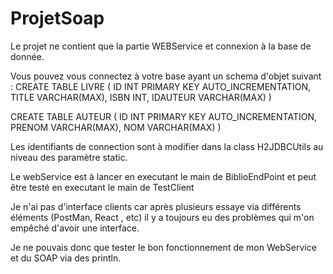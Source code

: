 # ProjetSoap
Le projet ne contient que la partie WEBService et connexion à la base de donnée. 

Vous pouvez vous connectez à votre base ayant un schema d'objet suivant :
CREATE TABLE LIVRE
(
ID INT PRIMARY KEY AUTO_INCREMENTATION,
TITLE VARCHAR(MAX),
ISBN INT,
IDAUTEUR VARCHAR(MAX)
)

CREATE TABLE AUTEUR
(
ID INT PRIMARY KEY AUTO_INCREMENTATION,
PRENOM VARCHAR(MAX),
NOM VARCHAR(MAX)
)

Les identifiants de connection sont à modifier dans la class H2JDBCUtils au niveau des paramètre static.


Le webService est à lancer en executant le main de BiblioEndPoint 
et peut être testé en executant le main de TestClient 

Je n'ai pas d'interface clients car après plusieurs essaye via différents éléments (PostMan, React , etc)
il y a toujours eu des problèmes qui m'on empêché d'avoir une interface.

Je ne pouvais donc que tester le bon fonctionnement de mon WebService et du SOAP via des println.
